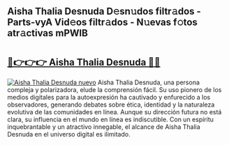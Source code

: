 ## Aisha Thalia Desnuda D𝚎sn𝚞dos filtr𝚊dos - Parts-vyA Vid𝚎os filtr𝚊dos - N𝚞evas f𝚘tos atr𝚊ctivas mPWlB

# <h2><a href="http://mbayie.tromn.icu/?c=Aisha+Thalia+Desnuda">🔗👉👉👉 Aisha Thalia Desnuda 🔗🔗</a></h2>

[![Aisha Thalia Desnuda nuevo](https://i.imgur.com/pEAQMta.gif)](http://mbayie.tromn.icu/?c=Aisha+Thalia+Desnuda)
Aisha Thalia Desnuda, una persona compleja y polarizadora, elude la comprensión fácil. Su uso pionero de los medios digitales para la autoexpresión ha cautivado y enfurecido a los observadores, generando debates sobre ética, identidad y la naturaleza evolutiva de las comunidades en línea. Aunque su dirección futura no está clara, su influencia en el mundo en línea es indiscutible. Con un espíritu inquebrantable y un atractivo innegable, el alcance de Aisha Thalia Desnuda en el universo digital es ilimitado.
